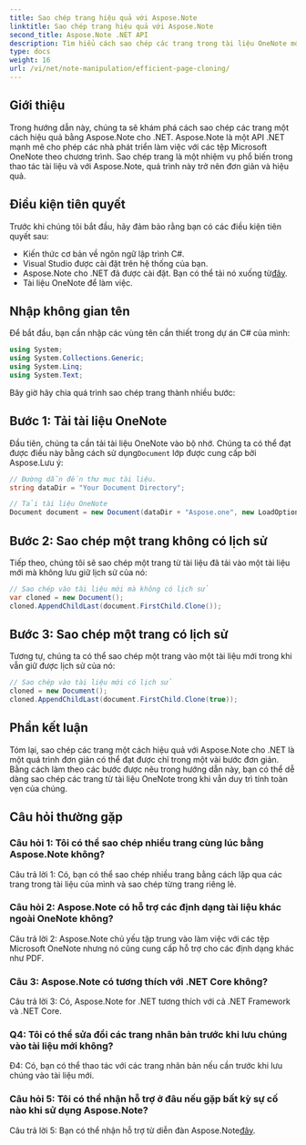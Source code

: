 ```yaml
---
title: Sao chép trang hiệu quả với Aspose.Note
linktitle: Sao chép trang hiệu quả với Aspose.Note
second_title: Aspose.Note .NET API
description: Tìm hiểu cách sao chép các trang trong tài liệu OneNote một cách hiệu quả bằng Aspose.Note for .NET. Hãy làm theo hướng dẫn từng bước của chúng tôi để dễ dàng thực hiện.
type: docs
weight: 16
url: /vi/net/note-manipulation/efficient-page-cloning/
---
```

## Giới thiệu

Trong hướng dẫn này, chúng ta sẽ khám phá cách sao chép các trang một cách hiệu quả bằng Aspose.Note cho .NET. Aspose.Note là một API .NET mạnh mẽ cho phép các nhà phát triển làm việc với các tệp Microsoft OneNote theo chương trình. Sao chép trang là một nhiệm vụ phổ biến trong thao tác tài liệu và với Aspose.Note, quá trình này trở nên đơn giản và hiệu quả.

## Điều kiện tiên quyết

Trước khi chúng tôi bắt đầu, hãy đảm bảo rằng bạn có các điều kiện tiên quyết sau:

- Kiến thức cơ bản về ngôn ngữ lập trình C#.
- Visual Studio được cài đặt trên hệ thống của bạn.
-  Aspose.Note cho .NET đã được cài đặt. Bạn có thể tải nó xuống từ[đây](https://releases.aspose.com/note/net/).
- Tài liệu OneNote để làm việc.

## Nhập không gian tên

Để bắt đầu, bạn cần nhập các vùng tên cần thiết trong dự án C# của mình:

```csharp
using System;
using System.Collections.Generic;
using System.Linq;
using System.Text;
```

Bây giờ hãy chia quá trình sao chép trang thành nhiều bước:

## Bước 1: Tải tài liệu OneNote

 Đầu tiên, chúng ta cần tải tài liệu OneNote vào bộ nhớ. Chúng ta có thể đạt được điều này bằng cách sử dụng`Document` lớp được cung cấp bởi Aspose.Lưu ý:

```csharp
// Đường dẫn đến thư mục tài liệu.
string dataDir = "Your Document Directory";

// Tải tài liệu OneNote
Document document = new Document(dataDir + "Aspose.one", new LoadOptions { LoadHistory = true });
```

## Bước 2: Sao chép một trang không có lịch sử

Tiếp theo, chúng tôi sẽ sao chép một trang từ tài liệu đã tải vào một tài liệu mới mà không lưu giữ lịch sử của nó:

```csharp
// Sao chép vào tài liệu mới mà không có lịch sử
var cloned = new Document();
cloned.AppendChildLast(document.FirstChild.Clone());
```

## Bước 3: Sao chép một trang có lịch sử

Tương tự, chúng ta có thể sao chép một trang vào một tài liệu mới trong khi vẫn giữ được lịch sử của nó:

```csharp
// Sao chép vào tài liệu mới có lịch sử
cloned = new Document();
cloned.AppendChildLast(document.FirstChild.Clone(true));
```

## Phần kết luận

Tóm lại, sao chép các trang một cách hiệu quả với Aspose.Note cho .NET là một quá trình đơn giản có thể đạt được chỉ trong một vài bước đơn giản. Bằng cách làm theo các bước được nêu trong hướng dẫn này, bạn có thể dễ dàng sao chép các trang từ tài liệu OneNote trong khi vẫn duy trì tính toàn vẹn của chúng.

## Câu hỏi thường gặp

### Câu hỏi 1: Tôi có thể sao chép nhiều trang cùng lúc bằng Aspose.Note không?

Câu trả lời 1: Có, bạn có thể sao chép nhiều trang bằng cách lặp qua các trang trong tài liệu của mình và sao chép từng trang riêng lẻ.

### Câu hỏi 2: Aspose.Note có hỗ trợ các định dạng tài liệu khác ngoài OneNote không?

Câu trả lời 2: Aspose.Note chủ yếu tập trung vào làm việc với các tệp Microsoft OneNote nhưng nó cũng cung cấp hỗ trợ cho các định dạng khác như PDF.

### Câu 3: Aspose.Note có tương thích với .NET Core không?

Câu trả lời 3: Có, Aspose.Note for .NET tương thích với cả .NET Framework và .NET Core.

### Q4: Tôi có thể sửa đổi các trang nhân bản trước khi lưu chúng vào tài liệu mới không?

Đ4: Có, bạn có thể thao tác với các trang nhân bản nếu cần trước khi lưu chúng vào tài liệu mới.

### Câu hỏi 5: Tôi có thể nhận hỗ trợ ở đâu nếu gặp bất kỳ sự cố nào khi sử dụng Aspose.Note?

 Câu trả lời 5: Bạn có thể nhận hỗ trợ từ diễn đàn Aspose.Note[đây](https://forum.aspose.com/c/note/28).